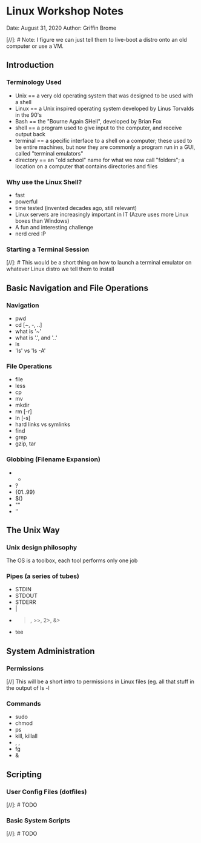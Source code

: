 # Linux Workshop Notes

Date: August 31, 2020
Author: Griffin Brome

[//]: # Note: I figure we can just tell them to live-boot a distro onto an old computer or use a VM.  

## Introduction

### Terminology Used

- Unix == a very old operating system that was designed to be used with a shell
- Linux == a Unix inspired operating system developed by Linus Torvalds in the 90's
- Bash == the "Bourne Again SHell", developed by Brian Fox
- shell == a program used to give input to the computer, and receive output back
- terminal == a specific interface to a shell on a computer; these used to be entire machines, but now they are commonly a program run in a GUI, called "terminal emulators"
- directory == an "old school" name for what we now call "folders"; a location on a computer that contains directories and files

### Why use the Linux Shell?

- fast 
- powerful
- time tested (invented decades ago, still relevant)
- Linux servers are increasingly important in IT (Azure uses more Linux boxes than Windows)
- A fun and interesting challenge
- nerd cred :P

### Starting a Terminal Session

[//]: # This would be a short thing on how to launch a terminal emulator on whatever Linux distro we tell them to install

## Basic Navigation and File Operations

### Navigation

- pwd
- cd [~, -, ..]
- what is '~'
- what is '.', and '..'
- ls 
- 'ls' vs 'ls -A'

### File Operations

- file 
- less
- cp
- mv
- mkdir
- rm [-r]
- ln [-s]
- hard links vs symlinks
- find
- grep
- gzip, tar

### Globbing (Filename Expansion)

- *
- ?
- {01..99}
- $()
- ""
- ''

## The Unix Way

### Unix design philosophy

The OS is a toolbox, each tool performs only one job

### Pipes (a series of tubes)

- STDIN
- STDOUT
- STDERR
- |
- >, >>, 2>, &>
- tee

## System Administration

### Permissions

[//] This will be a short intro to permissions in Linux files (eg. all that stuff in the output of ls -l
### Commands

- sudo
- chmod
- ps
- kill, killall
- <C-c>, <C-d>, <C-z>
- fg
- <command> &

## Scripting

### User Config Files (dotfiles)

[//]: # TODO

### Basic System Scripts

[//]: # TODO
